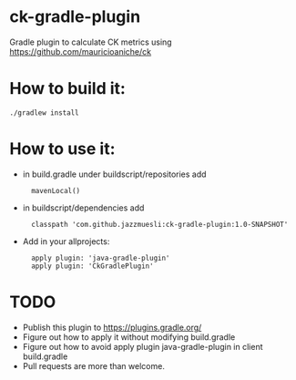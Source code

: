 # ck-gradle-plugin
Gradle plugin to calculate CK metrics using https://github.com/mauricioaniche/ck

# How to build it:
    ./gradlew install

# How to use it:

* in build.gradle under buildscript/repositories add

        mavenLocal()

* in buildscript/dependencies add

        classpath 'com.github.jazzmuesli:ck-gradle-plugin:1.0-SNAPSHOT'

* Add in your allprojects:

        apply plugin: 'java-gradle-plugin'
        apply plugin: 'CkGradlePlugin'


# TODO

* Publish this plugin to https://plugins.gradle.org/
* Figure out how to apply it without modifying build.gradle
* Figure out how to avoid apply plugin java-gradle-plugin in client build.gradle
* Pull requests are more than welcome.

